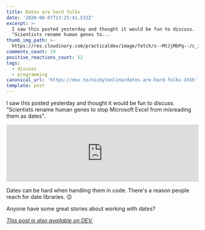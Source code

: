 ```yaml
---
title: Dates are hard folks
date: '2020-08-07T13:25:41.532Z'
excerpt: >-
  I saw this posted yesterday and thought it would be fun to discuss.
  "Scientists rename human genes to...
thumb_img_path: >-
  https://res.cloudinary.com/practicaldev/image/fetch/s--MtJjMbPq--/c_imagga_scale,f_auto,fl_progressive,h_420,q_auto,w_1000/https://dev-to-uploads.s3.amazonaws.com/i/bugh4u64a8y94dv7izg6.png
comments_count: 19
positive_reactions_count: 52
tags:
  - discuss
  - programming
canonical_url: 'https://dev.to/nickytonline/dates-are-hard-folks-1h5h'
template: post
---
```

I saw this posted yesterday and thought it would be fun to discuss. "Scientists rename human genes to stop Microsoft Excel from misreading them as dates".


<iframe class="liquidTag" src="https://dev.to/embed/twitter?args=1291723650748551173" style="border: 0; width: 100%;"></iframe>


Dates can be hard when handling them in code. There's a reason people reach for date libraries. 😉

Anyone have some great stories about working with dates?

*[This post is also available on DEV.](https://dev.to/nickytonline/dates-are-hard-folks-1h5h)*


<script>
const parent = document.getElementsByTagName('head')[0];
const script = document.createElement('script');
script.type = 'text/javascript';
script.src = 'https://cdnjs.cloudflare.com/ajax/libs/iframe-resizer/4.1.1/iframeResizer.min.js';
script.charset = 'utf-8';
script.onload = function() {
    window.iFrameResize({}, '.liquidTag');
};
parent.appendChild(script);
</script>    
